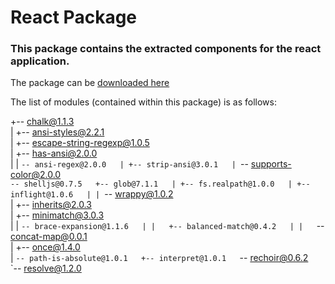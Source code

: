 # React Package 

### This package contains the extracted components for the react application. 

The package can be [downloaded here](https://github.com/kcak11/ContentRepos/raw/gh-pages/packages/ReactReduxApp_pkg.zip)

The list of modules (contained within this package) is as follows:

+-- chalk@1.1.3  
| +-- ansi-styles@2.2.1  
| +-- escape-string-regexp@1.0.5  
| +-- has-ansi@2.0.0  
| | `-- ansi-regex@2.0.0  
| +-- strip-ansi@3.0.1  
| `-- supports-color@2.0.0  
`-- shelljs@0.7.5  
  +-- glob@7.1.1  
  | +-- fs.realpath@1.0.0  
  | +-- inflight@1.0.6  
  | | `-- wrappy@1.0.2  
  | +-- inherits@2.0.3  
  | +-- minimatch@3.0.3  
  | | `-- brace-expansion@1.1.6  
  | |   +-- balanced-match@0.4.2  
  | |   `-- concat-map@0.0.1  
  | +-- once@1.4.0  
  | `-- path-is-absolute@1.0.1  
  +-- interpret@1.0.1  
  `-- rechoir@0.6.2  
    `-- resolve@1.2.0
